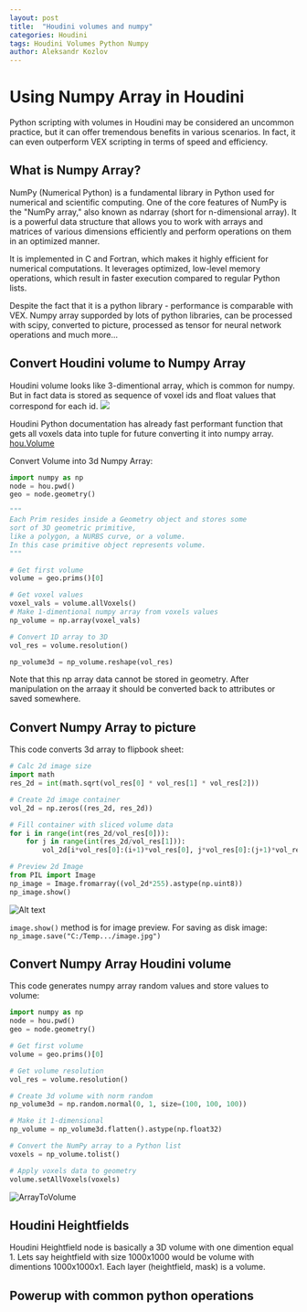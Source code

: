 ```yaml
---
layout: post
title:  "Houdini volumes and numpy"
categories: Houdini
tags: Houdini Volumes Python Numpy
author: Aleksandr Kozlov
---
```


# Using Numpy Array in Houdini

Python scripting with volumes in Houdini may be considered an uncommon practice, but it can offer tremendous benefits in various scenarios. In fact, it can even outperform VEX scripting in terms of speed and efficiency.

## What is Numpy Array?

NumPy (Numerical Python) is a fundamental library in Python used for numerical and scientific computing. One of the core features of NumPy is the "NumPy array," also known as ndarray (short for n-dimensional array). It is a powerful data structure that allows you to work with arrays and matrices of various dimensions efficiently and perform operations on them in an optimized manner.

It is implemented in C and Fortran, which makes it highly efficient for numerical computations. It leverages optimized, low-level memory operations, which result in faster execution compared to regular Python lists. 

Despite the fact that it is a python library - performance is comparable with VEX. Numpy array supporded by lots of python libraries, can be processed with scipy, converted to picture, processed as tensor for neural network operations and much more...

## Convert Houdini volume to Numpy Array

Houdini volume looks like 3-dimentional array, which is common for numpy. But in fact data is stored as sequence of voxel ids and float values that correspond for each id.
![](https://raw.githubusercontent.com/AlekVolok/AlekVolok.github.io/main/_attachments/houdini_numpy/voxels_data_attrib.jpg) 

Houdini Python documentation has already fast performant function that gets all voxels data into tuple for future converting it into numpy array.
[hou.Volume](https://www.sidefx.com/docs/houdini/hom/hou/Volume.html)

Convert Volume into 3d Numpy Array:

```python
import numpy as np
node = hou.pwd()
geo = node.geometry()

"""
Each Prim resides inside a Geometry object and stores some 
sort of 3D geometric primitive, 
like a polygon, a NURBS curve, or a volume.
In this case primitive object represents volume.
"""

# Get first volume
volume = geo.prims()[0]

# Get voxel values
voxel_vals = volume.allVoxels()
# Make 1-dimentional numpy array from voxels values
np_volume = np.array(voxel_vals)

# Convert 1D array to 3D
vol_res = volume.resolution()

np_volume3d = np_volume.reshape(vol_res) 
```
Note that this np array data cannot be stored in geometry. After manipulation on the arraay it should be converted back to attributes or saved somewhere. 

## Convert Numpy Array to picture

This code converts 3d array to flipbook sheet:

```python
# Calc 2d image size
import math
res_2d = int(math.sqrt(vol_res[0] * vol_res[1] * vol_res[2]))

# Create 2d image container
vol_2d = np.zeros((res_2d, res_2d))

# Fill container with sliced volume data
for i in range(int(res_2d/vol_res[0])):
    for j in range(int(res_2d/vol_res[1])):
        vol_2d[i*vol_res[0]:(i+1)*vol_res[0], j*vol_res[0]:(j+1)*vol_res[0]] = np_volume3d[:,:,(j+i)]

# Preview 2d Image
from PIL import Image
np_image = Image.fromarray((vol_2d*255).astype(np.uint8))
np_image.show()
```
![Alt text](https://raw.githubusercontent.com/AlekVolok/AlekVolok.github.io/main/_attachments/houdini_numpy/slices_volume_preview.jpg)

```image.show()``` method is for image preview. For saving as disk image: ```np_image.save("C:/Temp.../image.jpg")```

## Convert Numpy Array Houdini volume

This code generates numpy array random values and store values to volume:

```python
import numpy as np
node = hou.pwd()
geo = node.geometry()

# Get first volume
volume = geo.prims()[0]

# Get volume resolution
vol_res = volume.resolution()

# Create 3d volume with norm random
np_volume3d = np.random.normal(0, 1, size=(100, 100, 100))

# Make it 1-dimensional
np_volume = np_volume3d.flatten().astype(np.float32)

# Convert the NumPy array to a Python list
voxels = np_volume.tolist()

# Apply voxels data to geometry
volume.setAllVoxels(voxels)
```

![ArrayToVolume](https://raw.githubusercontent.com/AlekVolok/AlekVolok.github.io/main/_attachments/houdini_numpy/array_to_volume.jpg)

## Houdini Heightfields

Houdini Heightfield node is basically a 3D volume with one dimention equal 1.
Lets say heightfield with size 1000x1000 would be volume with dimentions 1000x1000x1. Each layer (heightfield, mask) is a volume. 

## Powerup with common python operations